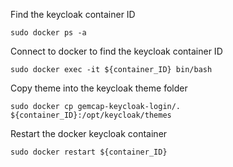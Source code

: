 Find the keycloak container ID

    sudo docker ps -a

Connect to docker to find the keycloak container ID

    sudo docker exec -it ${container_ID} bin/bash

Copy theme into the keycloak theme folder

    sudo docker cp gemcap-keycloak-login/. ${container_ID}:/opt/keycloak/themes

Restart the docker keycloak container

    sudo docker restart ${container_ID}
